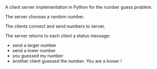 <p>A client server implementation in Python for the number guess problem.</p
<p>The server chooses a random number.</p>
<p>The clients connect and send numbers to server.</p>
<p>The server returns to each client a status message:</p>
<ul>
  <li>send a larger number</li>
  <li>send a lower number</li>
  <li>you guessed my number</li>
  <li>another client guessed the number. You are a looser !</li>
